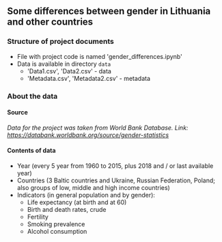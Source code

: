 ## Some differences between gender in Lithuania and other countries

### Structure of project documents 

* File with project code is named 'gender_differences.ipynb'
* Data is available in directory `data`
    * 'Data1.csv', 'Data2.csv' - data
    * 'Metadata.csv', 'Metadata2.csv' - metadata
   

### About the data
#### Source

_Data for the project was taken from World Bank Database._
_Link: https://databank.worldbank.org/source/gender-statistics_


#### Contents of data
* Year (every 5 year from 1960 to 2015, plus 2018 and / or last available year)
* Countries (3 Baltic countries and Ukraine, Russian Federation, Poland; also groups of low, middle and high income countries)
* Indicators (in general population and by gender):
    * Life expectancy (at birth and at 60)
    * Birth and death rates, crude
    * Fertility
    * Smoking prevalence
    * Alcohol consumption

  